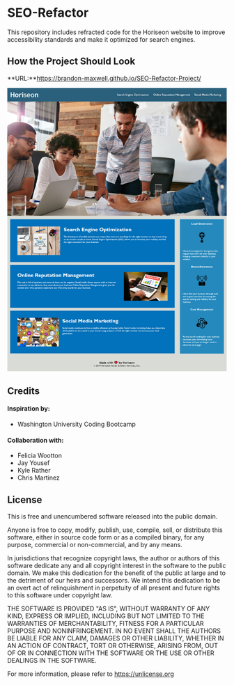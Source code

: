 # SEO-Refactor
This repository includes refracted code for the Horiseon website to improve accessibility standards and make it optimized for search engines.

## How the Project Should Look

**URL:**https://brandon-maxwell.github.io/SEO-Refactor-Project/

![project screenshot](assets/screenshot.png)

## Credits
#### Inspiration by:
* Washington University Coding Bootcamp

#### Collaboration with:
* Felicia Wootton
* Jay Yousef
* Kyle Rather
* Chris Martinez

## License
This is free and unencumbered software released into the public domain.

Anyone is free to copy, modify, publish, use, compile, sell, or
distribute this software, either in source code form or as a compiled
binary, for any purpose, commercial or non-commercial, and by any
means.

In jurisdictions that recognize copyright laws, the author or authors
of this software dedicate any and all copyright interest in the
software to the public domain. We make this dedication for the benefit
of the public at large and to the detriment of our heirs and
successors. We intend this dedication to be an overt act of
relinquishment in perpetuity of all present and future rights to this
software under copyright law.

THE SOFTWARE IS PROVIDED "AS IS", WITHOUT WARRANTY OF ANY KIND,
EXPRESS OR IMPLIED, INCLUDING BUT NOT LIMITED TO THE WARRANTIES OF
MERCHANTABILITY, FITNESS FOR A PARTICULAR PURPOSE AND NONINFRINGEMENT.
IN NO EVENT SHALL THE AUTHORS BE LIABLE FOR ANY CLAIM, DAMAGES OR
OTHER LIABILITY, WHETHER IN AN ACTION OF CONTRACT, TORT OR OTHERWISE,
ARISING FROM, OUT OF OR IN CONNECTION WITH THE SOFTWARE OR THE USE OR
OTHER DEALINGS IN THE SOFTWARE.

For more information, please refer to <https://unlicense.org>
